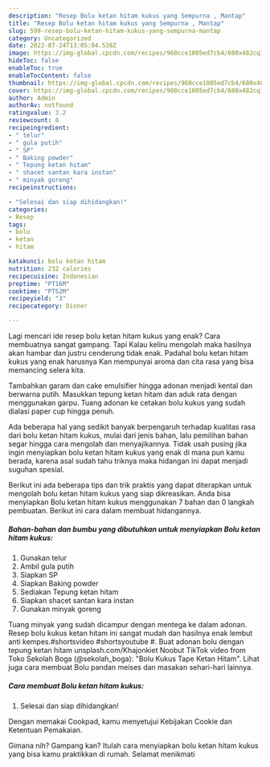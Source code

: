 ```yaml
---
description: "Resep Bolu ketan hitam kukus yang Sempurna , Mantap"
title: "Resep Bolu ketan hitam kukus yang Sempurna , Mantap"
slug: 599-resep-bolu-ketan-hitam-kukus-yang-sempurna-mantap
category: Uncategorized
date: 2022-07-24T13:05:04.538Z
image: https://img-global.cpcdn.com/recipes/960cce1005ed7cb4/680x482cq70/bolu-ketan-hitam-kukus-foto-resep-utama.jpg
hideToc: false
enableToc: true
enableTocContent: false
thumbnail: https://img-global.cpcdn.com/recipes/960cce1005ed7cb4/680x482cq70/bolu-ketan-hitam-kukus-foto-resep-utama.jpg
cover: https://img-global.cpcdn.com/recipes/960cce1005ed7cb4/680x482cq70/bolu-ketan-hitam-kukus-foto-resep-utama.jpg
author: Admin
authorAv: notfound
ratingvalue: 3.2
reviewcount: 8
recipeingredient:
- " telur"
- " gula putih"
- " SP"
- " Baking powder"
- " Tepung ketan hitam"
- " shacet santan kara instan"
- " minyak goreng"
recipeinstructions:

- "Selesai dan siap dihidangkan!"
categories:
- Resep
tags:
- bolu
- ketan
- hitam

katakunci: bolu ketan hitam 
nutrition: 232 calories
recipecuisine: Indonesian
preptime: "PT16M"
cooktime: "PT52M"
recipeyield: "3"
recipecategory: Dinner

---
```



Lagi mencari ide resep bolu ketan hitam kukus yang enak? Cara membuatnya sangat gampang. Tapi Kalau keliru mengolah maka hasilnya akan hambar dan justru cenderung tidak enak. Padahal bolu ketan hitam kukus yang enak harusnya Kan mempunyai aroma dan cita rasa yang bisa memancing selera kita.


Tambahkan garam dan cake emulsifier hingga adonan menjadi kental dan berwarna putih. Masukkan tepung ketan hitam dan aduk rata dengan menggunakan garpu. Tuang adonan ke cetakan bolu kukus yang sudah dialasi paper cup hingga penuh.

Ada beberapa hal yang sedikit banyak berpengaruh terhadap kualitas rasa dari bolu ketan hitam kukus, mulai dari jenis bahan, lalu pemilihan bahan segar hingga cara mengolah dan menyajikannya. Tidak usah pusing jika ingin menyiapkan bolu ketan hitam kukus yang enak di mana pun kamu berada, karena asal sudah tahu triknya maka hidangan ini dapat menjadi suguhan spesial.


Berikut ini ada beberapa tips dan trik praktis yang dapat diterapkan untuk mengolah bolu ketan hitam kukus yang siap dikreasikan. Anda bisa menyiapkan Bolu ketan hitam kukus menggunakan 7 bahan dan 0 langkah pembuatan. Berikut ini cara dalam membuat hidangannya.

<!--inarticleads1-->

##### Bahan-bahan dan bumbu yang dibutuhkan untuk menyiapkan Bolu ketan hitam kukus:

1. Gunakan  telur
1. Ambil  gula putih
1. Siapkan  SP
1. Siapkan  Baking powder
1. Sediakan  Tepung ketan hitam
1. Siapkan  shacet santan kara instan
1. Gunakan  minyak goreng


Tuang minyak yang sudah dicampur dengan mentega ke dalam adonan. Resep bolu kukus ketan hitam ini sangat mudah dan hasilnya enak lembut anti kempes.#shortsvideo #shortsyoutube #. Buat adonan bolu dengan tepung ketan hitam unsplash.com/Khajonkiet Noobut TikTok video from Toko Sekolah Boga (@sekolah_boga): &#34;Bolu Kukus Tape Ketan Hitam&#34;. Lihat juga cara membuat Bolu pandan meises dan masakan sehari-hari lainnya. 

<!--inarticleads2-->

##### Cara membuat Bolu ketan hitam kukus:


1. Selesai dan siap dihidangkan!

Dengan memakai Cookpad, kamu menyetujui Kebijakan Cookie dan Ketentuan Pemakaian. 

Gimana nih? Gampang kan? Itulah cara menyiapkan bolu ketan hitam kukus yang bisa kamu praktikkan di rumah. Selamat menikmati

